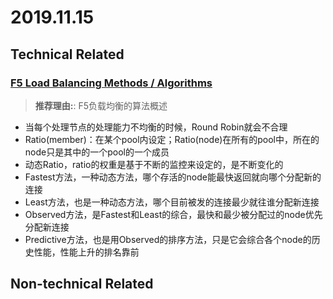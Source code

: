2019.11.15
========

## Technical Related

### [F5 Load Balancing Methods / Algorithms](http://rickyrickinthecloud.allfordselect.com/2013/12/f5-load-balancing-methods-algorithms.html)
> **推荐理由:**: F5负载均衡的算法概述
* 当每个处理节点的处理能力不均衡的时候，Round Robin就会不合理
* Ratio(member)：在某个pool内设定；Ratio(node)在所有的pool中，所在的node只是其中的一个pool的一个成员
* 动态Ratio，ratio的权重是基于不断的监控来设定的，是不断变化的
* Fastest方法，一种动态方法，哪个存活的node能最快返回就向哪个分配新的连接
* Least方法，也是一种动态方法，哪个目前被发的连接最少就往谁分配新连接
* Observed方法，是Fastest和Least的综合，最快和最少被分配过的node优先分配新连接
* Predictive方法，也是用Observed的排序方法，只是它会综合各个node的历史性能，性能上升的排名靠前

## Non-technical Related
